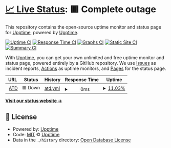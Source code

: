 # [📈 Live Status](https://upptime.github.io/upptime): <!--live status--> **🟥 Complete outage**

This repository contains the open-source uptime monitor and status page for [Upptime](https://upptime.js.org), powered by [Upptime](https://github.com/upptime/upptime).

[![Uptime CI](https://github.com/upptime/upptime/workflows/Uptime%20CI/badge.svg)](https://github.com/upptime/upptime/actions?query=workflow%3A%22Uptime+CI%22)
[![Response Time CI](https://github.com/upptime/upptime/workflows/Response%20Time%20CI/badge.svg)](https://github.com/upptime/upptime/actions?query=workflow%3A%22Response+Time+CI%22)
[![Graphs CI](https://github.com/upptime/upptime/workflows/Graphs%20CI/badge.svg)](https://github.com/upptime/upptime/actions?query=workflow%3A%22Graphs+CI%22)
[![Static Site CI](https://github.com/upptime/upptime/workflows/Static%20Site%20CI/badge.svg)](https://github.com/upptime/upptime/actions?query=workflow%3A%22Static+Site+CI%22)
[![Summary CI](https://github.com/upptime/upptime/workflows/Summary%20CI/badge.svg)](https://github.com/upptime/upptime/actions?query=workflow%3A%22Summary+CI%22)

With [Upptime](https://upptime.js.org), you can get your own unlimited and free uptime monitor and status page, powered entirely by a GitHub repository. We use [Issues](https://github.com/upptime/upptime/issues) as incident reports, [Actions](https://github.com/upptime/upptime/actions) as uptime monitors, and [Pages](https://upptime.github.io/upptime) for the status page.

<!--start: status pages-->
<!-- This summary is generated by Upptime (https://github.com/upptime/upptime) -->
<!-- Do not edit this manually, your changes will be overwritten -->
<!-- prettier-ignore -->
| URL | Status | History | Response Time | Uptime |
| --- | ------ | ------- | ------------- | ------ |
| <img alt="" src="https://favicons.githubusercontent.com/focuspoints.atd-us.com" height="13"> [ATD](https://focuspoints.atd-us.com/public/sso) | 🟥 Down | [atd.yml](https://github.com/bbaumler/uptime/commits/HEAD/history/atd.yml) | <details><summary><img alt="Response time graph" src="./graphs/atd/response-time-week.png" height="20"> 0ms</summary><br><a href="https://upptime.github.io/upptime/history/atd"><img alt="Response time 0" src="https://img.shields.io/endpoint?url=https%3A%2F%2Fraw.githubusercontent.com%2Fbbaumler%2Fuptime%2FHEAD%2Fapi%2Fatd%2Fresponse-time.json"></a><br><a href="https://upptime.github.io/upptime/history/atd"><img alt="24-hour response time 0" src="https://img.shields.io/endpoint?url=https%3A%2F%2Fraw.githubusercontent.com%2Fbbaumler%2Fuptime%2FHEAD%2Fapi%2Fatd%2Fresponse-time-day.json"></a><br><a href="https://upptime.github.io/upptime/history/atd"><img alt="7-day response time 0" src="https://img.shields.io/endpoint?url=https%3A%2F%2Fraw.githubusercontent.com%2Fbbaumler%2Fuptime%2FHEAD%2Fapi%2Fatd%2Fresponse-time-week.json"></a><br><a href="https://upptime.github.io/upptime/history/atd"><img alt="30-day response time 0" src="https://img.shields.io/endpoint?url=https%3A%2F%2Fraw.githubusercontent.com%2Fbbaumler%2Fuptime%2FHEAD%2Fapi%2Fatd%2Fresponse-time-month.json"></a><br><a href="https://upptime.github.io/upptime/history/atd"><img alt="1-year response time 0" src="https://img.shields.io/endpoint?url=https%3A%2F%2Fraw.githubusercontent.com%2Fbbaumler%2Fuptime%2FHEAD%2Fapi%2Fatd%2Fresponse-time-year.json"></a></details> | <details><summary><a href="https://upptime.github.io/upptime/history/atd">11.03%</a></summary><a href="https://upptime.github.io/upptime/history/atd"><img alt="All-time uptime 11.03%" src="https://img.shields.io/endpoint?url=https%3A%2F%2Fraw.githubusercontent.com%2Fbbaumler%2Fuptime%2FHEAD%2Fapi%2Fatd%2Fuptime.json"></a><br><a href="https://upptime.github.io/upptime/history/atd"><img alt="24-hour uptime 11.03%" src="https://img.shields.io/endpoint?url=https%3A%2F%2Fraw.githubusercontent.com%2Fbbaumler%2Fuptime%2FHEAD%2Fapi%2Fatd%2Fuptime-day.json"></a><br><a href="https://upptime.github.io/upptime/history/atd"><img alt="7-day uptime 11.03%" src="https://img.shields.io/endpoint?url=https%3A%2F%2Fraw.githubusercontent.com%2Fbbaumler%2Fuptime%2FHEAD%2Fapi%2Fatd%2Fuptime-week.json"></a><br><a href="https://upptime.github.io/upptime/history/atd"><img alt="30-day uptime 11.03%" src="https://img.shields.io/endpoint?url=https%3A%2F%2Fraw.githubusercontent.com%2Fbbaumler%2Fuptime%2FHEAD%2Fapi%2Fatd%2Fuptime-month.json"></a><br><a href="https://upptime.github.io/upptime/history/atd"><img alt="1-year uptime 11.03%" src="https://img.shields.io/endpoint?url=https%3A%2F%2Fraw.githubusercontent.com%2Fbbaumler%2Fuptime%2FHEAD%2Fapi%2Fatd%2Fuptime-year.json"></a></details>

<!--end: status pages-->

[**Visit our status website →**](https://upptime.github.io/upptime)

## 📄 License

- Powered by: [Upptime](https://github.com/upptime/upptime)
- Code: [MIT](./LICENSE) © [Upptime](https://upptime.js.org)
- Data in the `./history` directory: [Open Database License](https://opendatacommons.org/licenses/odbl/1-0/)
